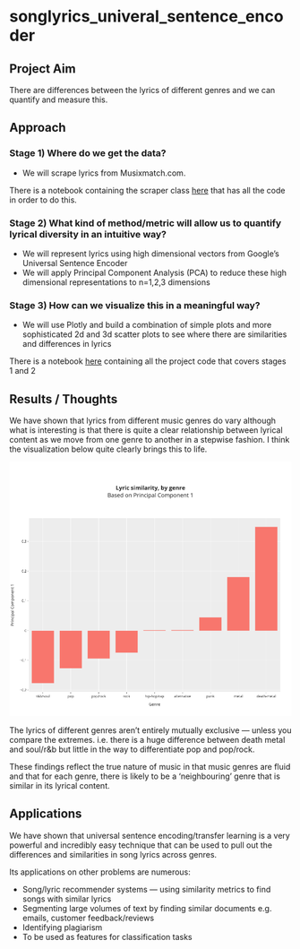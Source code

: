 # songlyrics_univeral_sentence_encoder

## Project Aim
There are differences between the lyrics of different genres and we can quantify and measure this.

## Approach

### Stage 1) Where do we get the data?
- We will scrape lyrics from Musixmatch.com. 

There is a notebook containing the scraper class [here](https://github.com/kitsamho/songlyrics_univeral_sentence_encoder/blob/master/Notebooks/SongLyrics_Scraping%20Notebook.ipynb) that has all the code in order to do this.

### Stage 2) What kind of method/metric will allow us to quantify lyrical diversity in an intuitive way?
- We will represent lyrics using high dimensional vectors from Google’s Universal Sentence Encoder
- We will apply Principal Component Analysis (PCA) to reduce these high dimensional representations to n=1,2,3 dimensions

### Stage 3) How can we visualize this in a meaningful way?
- We will use Plotly and build a combination of simple plots and more sophisticated 2d and 3d scatter plots to see where there are similarities and differences in lyrics

There is a notebook [here](https://github.com/kitsamho/songlyrics_univeral_sentence_encoder/blob/master/Notebooks/SongLyrics_Analysis%20Notebook.ipynb) containing all the project code that covers stages 1 and 2

## Results / Thoughts
We have shown that lyrics from different music genres do vary although what is interesting is that there is quite a clear relationship between lyrical content as we move from one genre to another in a stepwise fashion. I think the visualization below quite clearly brings this to life.

![Alt text](https://github.com/kitsamho/songlyrics_univeral_sentence_encoder/blob/master/assets/sim_pc1_genre.png?raw=true "Title")

The lyrics of different genres aren’t entirely mutually exclusive — unless you compare the extremes. i.e. there is a huge difference between death metal and soul/r&b but little in the way to differentiate pop and pop/rock.

These findings reflect the true nature of music in that music genres are fluid and that for each genre, there is likely to be a ‘neighbouring’ genre that is similar in its lyrical content.

## Applications

We have shown that universal sentence encoding/transfer learning is a very powerful and incredibly easy technique that can be used to pull out the differences and similarities in song lyrics across genres.

Its applications on other problems are numerous:
- Song/lyric recommender systems — using similarity metrics to find songs with similar lyrics
- Segmenting large volumes of text by finding similar documents e.g. emails, customer feedback/reviews
- Identifying plagiarism
- To be used as features for classification tasks
